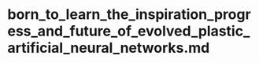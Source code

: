 # born_to_learn_the_inspiration_progress_and_future_of_evolved_plastic_artificial_neural_networks.md
